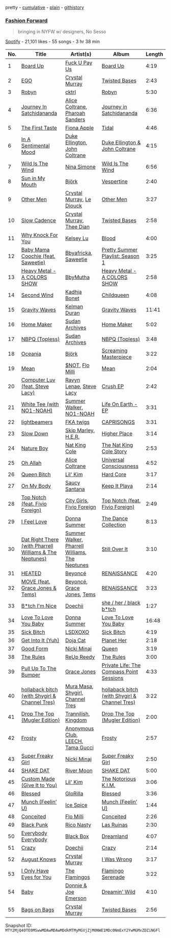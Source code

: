 pretty - [cumulative](/playlists/cumulative/37i9dQZF1DWWvGEj20FfCp.md) - [plain](/playlists/plain/37i9dQZF1DWWvGEj20FfCp) - [githistory](https://github.githistory.xyz/mackorone/spotify-playlist-archive/blob/main/playlists/plain/37i9dQZF1DWWvGEj20FfCp)

### [Fashion Forward](https://open.spotify.com/playlist/37i9dQZF1DWWvGEj20FfCp)

> bringing in NYFW w/ designers, No Sesso

[Spotify](https://open.spotify.com/user/spotify) - 21,101 likes - 55 songs - 3 hr 38 min

| No. | Title | Artist(s) | Album | Length |
|---|---|---|---|---|
| 1 | [Board Up](https://open.spotify.com/track/7lPHOnjC7z6FdxIVcdx1sn) | [Fuck U Pay Us](https://open.spotify.com/artist/38OhJ6o5aFB6ENQlmx1QQJ) | [Board Up](https://open.spotify.com/album/2oDnujgPWTevv3eXNSqqK1) | 4:19 |
| 2 | [EGO](https://open.spotify.com/track/71xb2itQ9hQCc7AbFz9BkC) | [Crystal Murray](https://open.spotify.com/artist/2lRXAjsNoYGqyYkgHxk5OH) | [Twisted Bases](https://open.spotify.com/album/4SMyiCrs28dzvgltqlUyRM) | 2:43 |
| 3 | [Robyn](https://open.spotify.com/track/2QUXnZuZYqc5RAgSJILpb6) | [cktrl](https://open.spotify.com/artist/2eO4klJg324zroGqnBkqk3) | [Robyn](https://open.spotify.com/album/1UYhf9jWeeOuEpwt2VjwUP) | 5:30 |
| 4 | [Journey In Satchidananda](https://open.spotify.com/track/2gG3ivmsfylVXLyIJvLXyN) | [Alice Coltrane](https://open.spotify.com/artist/0oKYiTD5CdNbrofRvM1dIr), [Pharoah Sanders](https://open.spotify.com/artist/3JLUCojZaHrX2LaUkSj7Ud) | [Journey in Satchidananda](https://open.spotify.com/album/6zV55F6W8kh1qe8LHhqRbz) | 6:36 |
| 5 | [The First Taste](https://open.spotify.com/track/21Xc8hEIzv81jwiftI4hJB) | [Fiona Apple](https://open.spotify.com/artist/3g2kUQ6tHLLbmkV7T4GPtL) | [Tidal](https://open.spotify.com/album/5gVBXH8MT6zfdRkjp7qT18) | 4:46 |
| 6 | [In A Sentimental Mood](https://open.spotify.com/track/0E8q2Fx2XuzXCO2NSAppkR) | [Duke Ellington](https://open.spotify.com/artist/4F7Q5NV6h5TSwCainz8S5A), [John Coltrane](https://open.spotify.com/artist/2hGh5VOeeqimQFxqXvfCUf) | [Duke Ellington & John Coltrane](https://open.spotify.com/album/1OvmilWKtrabJGEpPRlgK5) | 4:15 |
| 7 | [Wild Is The Wind](https://open.spotify.com/track/3muwYfpLZGYsvrrssEzrxF) | [Nina Simone](https://open.spotify.com/artist/7G1GBhoKtEPnP86X2PvEYO) | [Wild Is The Wind](https://open.spotify.com/album/2EYVXfypcucR62WMKJl6Mr) | 6:56 |
| 8 | [Sun in My Mouth](https://open.spotify.com/track/6AvwIHTT1u6u4QDucYEgmZ) | [Björk](https://open.spotify.com/artist/7w29UYBi0qsHi5RTcv3lmA) | [Vespertine](https://open.spotify.com/album/5vBpIxm8ws6pWyVmTWiGE1) | 2:40 |
| 9 | [Other Men](https://open.spotify.com/track/6ZhHnHbRmeJZ5XtANZIPoX) | [Crystal Murray](https://open.spotify.com/artist/2lRXAjsNoYGqyYkgHxk5OH), [Le Diouck](https://open.spotify.com/artist/1EeZGqKiuxGQlAWqGDkd1C) | [Other Men](https://open.spotify.com/album/1nkFMxznX7i26AlamXEaJr) | 3:27 |
| 10 | [Slow Cadence](https://open.spotify.com/track/2wYYPi2VCpm9xI53Euyhun) | [Crystal Murray](https://open.spotify.com/artist/2lRXAjsNoYGqyYkgHxk5OH), [Thee Dian](https://open.spotify.com/artist/7DcE4JnEVxd3ZHlA5TVBK5) | [Twisted Bases](https://open.spotify.com/album/4SMyiCrs28dzvgltqlUyRM) | 2:58 |
| 11 | [Why Knock For You](https://open.spotify.com/track/0I3bfW30dhP6uB4fgBPXkm) | [Kelsey Lu](https://open.spotify.com/artist/0fEfMW5bypHZ0A8eLnhwj5) | [Blood](https://open.spotify.com/album/6NLWgp3R9U9v8KMueE6i9C) | 4:00 |
| 12 | [Baby Mama Coochie \(feat\. Saweetie\)](https://open.spotify.com/track/2lHssEty0gcKrI0CXVJl4L) | [Bbyafricka](https://open.spotify.com/artist/019gRg7DezPMbaI1xRZD6W), [Saweetie](https://open.spotify.com/artist/6cK3NBO6uP7hh0oyuVELFl) | [Pretty Summer Playlist: Season 1](https://open.spotify.com/album/2HOYNp9NxRakR9u9na7Wth) | 3:25 |
| 13 | [Heavy Metal \- A COLORS SHOW](https://open.spotify.com/track/3gktJYIlOGlWykz1heyubg) | [BbyMutha](https://open.spotify.com/artist/21C9Dbg9CD3Dv8NaD7iW8e) | [Heavy Metal \- A COLORS SHOW](https://open.spotify.com/album/2iGTT7AA7PPalt5kORsmsn) | 2:58 |
| 14 | [Second Wind](https://open.spotify.com/track/70j5IpLhG6klLJtTpYXUss) | [Kadhja Bonet](https://open.spotify.com/artist/6sqZoZxe9BQwk7Zxh6STfF) | [Childqueen](https://open.spotify.com/album/1rUI6iwxz81yEgS7POrqlO) | 4:08 |
| 15 | [Gravity Waves](https://open.spotify.com/track/4bRwfoRQEzRcrwnxlunTDA) | [Kelman Duran](https://open.spotify.com/artist/6PIl48ctj6HDmqVM2uIikd) | [Gravity Waves](https://open.spotify.com/album/1N8VAkZRjIg56O2CrNB7ZE) | 11:41 |
| 16 | [Home Maker](https://open.spotify.com/track/72YauydKDuwpnd6nr8NIKK) | [Sudan Archives](https://open.spotify.com/artist/2MPHBxznH1fj59jbOWY38u) | [Home Maker](https://open.spotify.com/album/65DXmlrnWyJwqelAyE4JrU) | 5:02 |
| 17 | [NBPQ \(Topless\)](https://open.spotify.com/track/0mMxlFoIq8qrknTmyIbxO5) | [Sudan Archives](https://open.spotify.com/artist/2MPHBxznH1fj59jbOWY38u) | [NBPQ \(Topless\)](https://open.spotify.com/album/2XsxdMGqw3mGeH1T1JS1gb) | 3:48 |
| 18 | [Oceania](https://open.spotify.com/track/1bAz61l6qGt0Hstgpdk1kr) | [Björk](https://open.spotify.com/artist/7w29UYBi0qsHi5RTcv3lmA) | [Screaming Masterpiece](https://open.spotify.com/album/02aAZEVjUS36Q5lQtNyE9k) | 3:22 |
| 19 | [Mean](https://open.spotify.com/track/4gncrdopojb9Xe8KoNXKGY) | [$NOT](https://open.spotify.com/artist/5IbEL2xjRtKsunfmsahLuO), [Flo Milli](https://open.spotify.com/artist/08PvCOlef4xdOr20jFSTPd) | [Mean](https://open.spotify.com/album/3cOGCXAKUcJGpk0vQvz5RX) | 2:04 |
| 20 | [Computer Luv \(feat\. Steve Lacy\)](https://open.spotify.com/track/2wsa9Re66HqlOkgb3DpnBX) | [Ravyn Lenae](https://open.spotify.com/artist/5RTLRtXjbXI2lSXc6jxlAz), [Steve Lacy](https://open.spotify.com/artist/57vWImR43h4CaDao012Ofp) | [Crush EP](https://open.spotify.com/album/7jxrYnrAa06rekcs1cxp7i) | 2:42 |
| 21 | [White Tee \(with NO1\-NOAH\)](https://open.spotify.com/track/5m0eMnsWwzgGsUxe1mhFYR) | [Summer Walker](https://open.spotify.com/artist/57LYzLEk2LcFghVwuWbcuS), [NO1\-NOAH](https://open.spotify.com/artist/5kmRNFOl1XO1JHS76Zoe7j) | [Life On Earth \- EP](https://open.spotify.com/album/0MJ0Sjfn5PCa4kpUbU31JR) | 3:31 |
| 22 | [lightbeamers](https://open.spotify.com/track/4c9ygoZeMOjvu3uoLpIsl6) | [FKA twigs](https://open.spotify.com/artist/6nB0iY1cjSY1KyhYyuIIKH) | [CAPRISONGS](https://open.spotify.com/album/3G77BQuJy3jahjdkKQNNNM) | 3:31 |
| 23 | [Slow Down](https://open.spotify.com/track/0jPEWByX9DZAQb5zyQ6eng) | [Skip Marley](https://open.spotify.com/artist/4ryoUS0W8qXokfMxrlJt6O), [H.E.R.](https://open.spotify.com/artist/3Y7RZ31TRPVadSFVy1o8os) | [Higher Place](https://open.spotify.com/album/3LrRzezQmsqxC2eyqVvdAr) | 3:14 |
| 24 | [Nature Boy](https://open.spotify.com/track/2WMyu5IYgxEuCd6xgFgJrl) | [Nat King Cole](https://open.spotify.com/artist/7v4imS0moSyGdXyLgVTIV7) | [The Nat King Cole Story](https://open.spotify.com/album/3NoP1ifIejWkGSDsO9T2xH) | 2:53 |
| 25 | [Oh Allah](https://open.spotify.com/track/0j8ewScmbHuNEFncqKzD4m) | [Alice Coltrane](https://open.spotify.com/artist/0oKYiTD5CdNbrofRvM1dIr) | [Universal Consciousness](https://open.spotify.com/album/2YlrEXJnxx7q1wX8sVXIuV) | 4:52 |
| 26 | [Queen Bitch](https://open.spotify.com/track/1LFqcpp3k7r9nHBH7Lsos4) | [Lil' Kim](https://open.spotify.com/artist/5tth2a3v0sWwV1C7bApBdX) | [Hard Core](https://open.spotify.com/album/39xHAZmTUSQJyXt6ebpjKT) | 3:17 |
| 27 | [On My Body](https://open.spotify.com/track/1TTUBoghYZcHfgfp1Q7pve) | [Saucy Santana](https://open.spotify.com/artist/2NfwGBr2swqZ1rzE3kAV23) | [Keep It Playa](https://open.spotify.com/album/1CIY3PA833LK8TVJpsSOvS) | 2:14 |
| 28 | [Top Notch \(feat\. Fivio Foreign\)](https://open.spotify.com/track/3lmng5rYcTSjSdED59Ilb9) | [City Girls](https://open.spotify.com/artist/37hAfseJWi0G3Scife12Il), [Fivio Foreign](https://open.spotify.com/artist/14CHVeJGrR5xgUGQFV5BVM) | [Top Notch \(feat\. Fivio Foreign\)](https://open.spotify.com/album/7eparqaKiiSE3XxMGr6edA) | 2:49 |
| 29 | [I Feel Love](https://open.spotify.com/track/4rS63BySQrdWuTswkkZ5iS) | [Donna Summer](https://open.spotify.com/artist/2eogQKWWoohI3BSnoG7E2U) | [The Dance Collection](https://open.spotify.com/album/7FqRt16IDbD2LvgJ4Otqcp) | 8:13 |
| 30 | [Dat Right There \(with Pharrell Williams & The Neptunes\)](https://open.spotify.com/track/7CC587Ghmu1WS4BYfBoe8D) | [Summer Walker](https://open.spotify.com/artist/57LYzLEk2LcFghVwuWbcuS), [Pharrell Williams](https://open.spotify.com/artist/2RdwBSPQiwcmiDo9kixcl8), [The Neptunes](https://open.spotify.com/artist/0KuF7reCTOZwV7YJnHQqgr) | [Still Over It](https://open.spotify.com/album/0VZZExCirgD2JyBYDKfvuu) | 3:10 |
| 31 | [HEATED](https://open.spotify.com/track/5TEoJSRVnoinx0xIPV3CXr) | [Beyoncé](https://open.spotify.com/artist/6vWDO969PvNqNYHIOW5v0m) | [RENAISSANCE](https://open.spotify.com/album/3ctW8o8ABBCNWWkdIvEGgV) | 4:20 |
| 32 | [MOVE \(feat\. Grace Jones & Tems\)](https://open.spotify.com/track/7b1NUJTJq9xgg8JiVe0hd6) | [Beyoncé](https://open.spotify.com/artist/6vWDO969PvNqNYHIOW5v0m), [Grace Jones](https://open.spotify.com/artist/2f9ZiYA2ic1r1voObUimdd), [Tems](https://open.spotify.com/artist/687cZJR45JO7jhk1LHIbgq) | [RENAISSANCE](https://open.spotify.com/album/3ctW8o8ABBCNWWkdIvEGgV) | 3:23 |
| 33 | [B\*tch I'm Nice](https://open.spotify.com/track/57oInN51I1d6Ymzm8ECxuV) | [Doechii](https://open.spotify.com/artist/4E2rKHVDssGJm2SCDOMMJB) | [she / her / black b\*tch](https://open.spotify.com/album/1gPGryjuuWpOm6yrfgoS0m) | 1:27 |
| 34 | [Love To Love You Baby](https://open.spotify.com/track/6Szw3sQC5Zssr15AJsUY9J) | [Donna Summer](https://open.spotify.com/artist/2eogQKWWoohI3BSnoG7E2U) | [Love To Love You Baby](https://open.spotify.com/album/210folYgKMSZAz4IiqDnmy) | 16:48 |
| 35 | [Sick Bitch](https://open.spotify.com/track/7FfPZEeRpDjisWER6xohdV) | [LSDXOXO](https://open.spotify.com/artist/2M2blWl1LBN2UoxlJdaug2) | [Sick Bitch](https://open.spotify.com/album/05DFlfUTOkmIKQJVtAD6ZC) | 4:19 |
| 36 | [Get Into It \(Yuh\)](https://open.spotify.com/track/4V5siYO9zHpLX5qf2F0qBV) | [Doja Cat](https://open.spotify.com/artist/5cj0lLjcoR7YOSnhnX0Po5) | [Planet Her](https://open.spotify.com/album/4yBOVyQv3IdSptKDx4wL1d) | 2:18 |
| 37 | [Good Form](https://open.spotify.com/track/4AmMLbugcWo9R9qMbUJ04b) | [Nicki Minaj](https://open.spotify.com/artist/0hCNtLu0JehylgoiP8L4Gh) | [Queen](https://open.spotify.com/album/4Rh57STD18rbjXbBrx2X65) | 3:19 |
| 38 | [The Rules](https://open.spotify.com/track/5eSj9CWerAnSlJVYG0kFPV) | [ReUp Reedy](https://open.spotify.com/artist/3pNZLl18qy2KqKBra9JW4l) | [The Rules](https://open.spotify.com/album/58GcgV1mL5uYPbj1VLRLUF) | 3:00 |
| 39 | [Pull Up To The Bumper](https://open.spotify.com/track/72uS4v9EdiXZeascM5RTl7) | [Grace Jones](https://open.spotify.com/artist/2f9ZiYA2ic1r1voObUimdd) | [Private Life: The Compass Point Sessions](https://open.spotify.com/album/4UEvfbWLPms6KlEVr8USjf) | 4:33 |
| 40 | [hollaback bitch \(with Shygirl & Channel Tres\)](https://open.spotify.com/track/7Hw90un5q8xfGynWi28kiA) | [Mura Masa](https://open.spotify.com/artist/5Q81rlcTFh3k6DQJXPdsot), [Shygirl](https://open.spotify.com/artist/3M3wTTCDwicRubwMyHyEDy), [Channel Tres](https://open.spotify.com/artist/4cUkGQyhLFqKHBtL58HYVp) | [hollaback bitch \(with Shygirl & Channel Tres\)](https://open.spotify.com/album/7ziqDVDvWdLji6sqsvoxkf) | 3:22 |
| 41 | [Drop The Top \(Mugler Edition\)](https://open.spotify.com/track/73VJoOnZ2kx4EYmCSW25Y1) | [Trannilish](https://open.spotify.com/artist/17hhqUJi8D7n7g2hr9nTPR), [Kingdom](https://open.spotify.com/artist/1ofhNTFMyFVSs62cJWG0oj) | [Drop The Top \(Mugler Edition\)](https://open.spotify.com/album/6Fum1aszsSiDEI35oLIJZD) | 2:00 |
| 42 | [Frosty](https://open.spotify.com/track/39FqW8hZMBwkgeNkxc52ko) | [Anonymous Club](https://open.spotify.com/artist/1tbiYIR5Xxl9N4ubPEAvTA), [LEECH](https://open.spotify.com/artist/6FXHqmCyukgQ02l8pPK3gr), [Tama Gucci](https://open.spotify.com/artist/6jAwGiTR1vM9nEnsSv2dn5) | [Frosty](https://open.spotify.com/album/5hXr4GvOTWwINu8M5NxjE3) | 2:57 |
| 43 | [Super Freaky Girl](https://open.spotify.com/track/4C6Uex2ILwJi9sZXRdmqXp) | [Nicki Minaj](https://open.spotify.com/artist/0hCNtLu0JehylgoiP8L4Gh) | [Super Freaky Girl](https://open.spotify.com/album/0h5MuD9O9o1VoN07mQmwMQ) | 2:50 |
| 44 | [SHAKE DAT](https://open.spotify.com/track/2uZNd8oxhctekoIoDfUoBP) | [River Moon](https://open.spotify.com/artist/5RD4Hod68h5cQzoz965po2) | [SHAKE DAT](https://open.spotify.com/album/4wLp5PZ8NmU2W0zaMXAw2W) | 5:00 |
| 45 | [Custom Made \(Give It to You\)](https://open.spotify.com/track/6Z9f5oke0gAeiRwJFzFFSU) | [Lil' Kim](https://open.spotify.com/artist/5tth2a3v0sWwV1C7bApBdX) | [The Notorious K.I.M.](https://open.spotify.com/album/4VY8Icklu5QOsDVvibggfw) | 3:06 |
| 46 | [Blessed](https://open.spotify.com/track/2DNOQSfV9U1Wen1uffsdeP) | [GloRilla](https://open.spotify.com/artist/2qoQgPAilErOKCwE2Y8wOG) | [Blessed](https://open.spotify.com/album/4rH90w5Q9S3fzok5Gp9H6v) | 3:36 |
| 47 | [Munch \(Feelin’ U\)](https://open.spotify.com/track/1jOgJN75btuUONIdf57vHz) | [Ice Spice](https://open.spotify.com/artist/3LZZPxNDGDFVSIPqf4JuEf) | [Munch \(Feelin’ U\)](https://open.spotify.com/album/0LgFPcU3P2HLGUtBQTBBpv) | 1:44 |
| 48 | [Conceited](https://open.spotify.com/track/1gXT3ebgB7ndanCBqdWPCq) | [Flo Milli](https://open.spotify.com/artist/08PvCOlef4xdOr20jFSTPd) | [Conceited](https://open.spotify.com/album/42fD06jVphII3MPYzClBAd) | 2:26 |
| 49 | [Black Punk](https://open.spotify.com/track/1irb49XkVPBjDpy0pckq5M) | [Rico Nasty](https://open.spotify.com/artist/2OaHYHb2XcFPvqL3VsyPzU) | [Las Ruinas](https://open.spotify.com/album/6pyTFqxVk6Js8A8xfOg8ZO) | 2:30 |
| 50 | [Everybody Everybody](https://open.spotify.com/track/6wBMTv8yTiNh50fqTkT0JC) | [Black Box](https://open.spotify.com/artist/6tsRo8ErXzpHk3tQeH6GBW) | [Dreamland](https://open.spotify.com/album/6r4vIr4aUsK00mGHDiQkrl) | 4:07 |
| 51 | [Crazy](https://open.spotify.com/track/2b1MCbfwRZ1teOX1vSm4Xt) | [Doechii](https://open.spotify.com/artist/4E2rKHVDssGJm2SCDOMMJB) | [Crazy](https://open.spotify.com/album/2a8cs4ziDk29KUAdUhHwQB) | 2:14 |
| 52 | [August Knows](https://open.spotify.com/track/1Sj9f4xR7UrpemY4C1MLPG) | [Crystal Murray](https://open.spotify.com/artist/2lRXAjsNoYGqyYkgHxk5OH) | [I Was Wrong](https://open.spotify.com/album/6h0r7WdrJT3h7uiZ0rCHIT) | 3:17 |
| 53 | [I Only Have Eyes for You](https://open.spotify.com/track/3YdKJzcoMZMacISlpY4QoP) | [The Flamingos](https://open.spotify.com/artist/6iygtKnPG7TRvDaTYcLOd6) | [Flamingo Serenade](https://open.spotify.com/album/6XEtlJFNCbNrIz1Q5kdLjZ) | 3:22 |
| 54 | [Baby](https://open.spotify.com/track/62wdQ5CInFr7cjISqrr46f) | [Donnie & Joe Emerson](https://open.spotify.com/artist/7KGqvFukcZRbQ7YFsYrgPa) | [Dreamin' Wild](https://open.spotify.com/album/4v9R5sk4HQ0X1krbEis34P) | 4:10 |
| 55 | [Bags on Bags](https://open.spotify.com/track/6VU0kwM4Gui3oxw3g5Lje5) | [Crystal Murray](https://open.spotify.com/artist/2lRXAjsNoYGqyYkgHxk5OH) | [Twisted Bases](https://open.spotify.com/album/4SMyiCrs28dzvgltqlUyRM) | 2:56 |

Snapshot ID: `MTY2MjQ4OTE0MSwwMDAwMDAwMDdkMTMyMGVjZjM0NWE1MDc0NmExY2YwMGMxZDZiNGFl`
